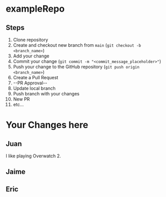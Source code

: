 # exampleRepo
## Steps
1. Clone repository
2. Create and checkout new branch from `main` (`git checkout -b <branch_name>`)
3. Add your change
4. Commit your change (`git commit -m "<commit_message_placeholder>"`)
5. Push your change to the GitHub repository (`git push origin <branch_name>`)
6. Create a Pull Request
7. --PR Approval--
8. Update local branch
9. Push branch with your changes
10. New PR
11. etc...

# Your Changes here

## Juan
<!-- Add a change below this line -->
I like playing Overwatch 2.

## Jaime
<!-- Add a change below this line -->


## Eric
<!-- Add a change below this line -->